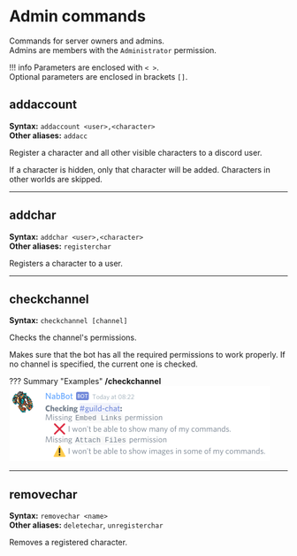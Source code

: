 # Admin commands
Commands for server owners and admins.  
Admins are members with the `Administrator` permission.

!!! info
    Parameters are enclosed with `< >`.   
    Optional parameters are enclosed in brackets `[]`.

## addaccount 
**Syntax:** `addaccount <user>,<character>`  
**Other aliases:** `addacc`

Register a character and all other visible characters to a discord user.

If a character is hidden, only that character will be added. Characters in other worlds are skipped.

----

## addchar
**Syntax:** `addchar <user>,<character>`  
**Other aliases:** `registerchar`

Registers a character to a user.

----

## checkchannel
**Syntax:** `checkchannel [channel]`

Checks the channel's permissions.

Makes sure that the bot has all the required permissions to work properly.
If no channel is specified, the current one is checked.

??? Summary "Examples"
    **/checkchannel**  
    ![image](../assets/images/commands/checkchannel.png)

----

## removechar
**Syntax:** `removechar <name>`  
**Other aliases:** `deletechar`, `unregisterchar`

Removes a registered character.